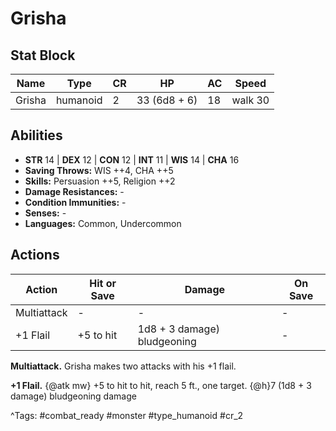 # Grisha

## Stat Block

| Name | Type | CR | HP | AC | Speed |
|------|------|----|----|----|-------|
| Grisha | humanoid | 2 | 33 (6d8 + 6) | 18 | walk 30 |

## Abilities

- **STR** 14 | **DEX** 12 | **CON** 12 | **INT** 11 | **WIS** 14 | **CHA** 16
- **Saving Throws:** WIS ++4, CHA ++5  
- **Skills:** Persuasion ++5, Religion ++2  
- **Damage Resistances:** -  
- **Condition Immunities:** -  
- **Senses:** -  
- **Languages:** Common, Undercommon


## Actions

| Action | Hit or Save | Damage | On Save |
|--------|--------------|--------|----------|
| Multiattack | - | - | - |
| +1 Flail | +5 to hit | 1d8 + 3 damage) bludgeoning | - |

**Multiattack.** Grisha makes two attacks with his +1 flail.

**+1 Flail.** {@atk mw} +5 to hit to hit, reach 5 ft., one target. {@h}7 (1d8 + 3 damage) bludgeoning damage


^Tags: #combat_ready #monster #type_humanoid #cr_2